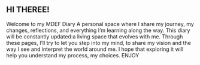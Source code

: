 ## HI THEREE!
Welcome to my MDEF Diary 
A personal space where I share my journey, my changes, reflections, and everything I’m learning along the way.
This diary will be constantly updated:a living space that evolves with me.
Through these pages, I’ll try to let you step into my mind, to share my vision and the way I see and interpret the world around me.
I hope that exploring it will help you understand my process, my choices.
 ENJOY 
